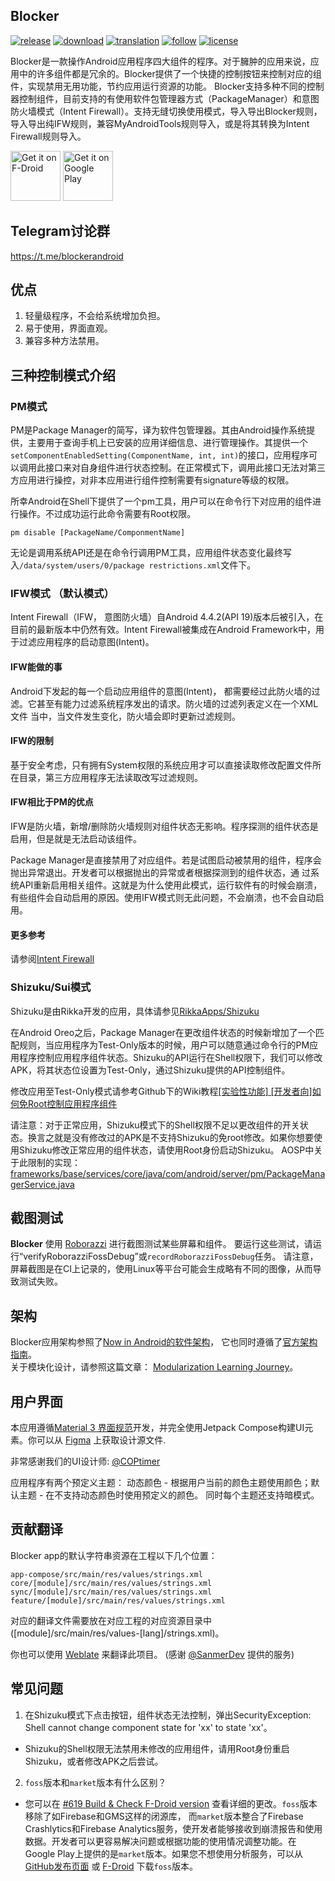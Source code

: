 ## Blocker
[![release](https://img.shields.io/github/v/release/lihenggui/blocker?label=release&color=red)](https://github.com/lihenggui/blocker/releases)
[![download](https://shields.io/github/downloads/lihenggui/blocker/total?label=download)](https://github.com/lihenggui/blocker/releases/latest)
[![translation](https://weblate.sanmer.dev/widget/blocker/svg-badge.svg)](https://weblate.sanmer.dev/engage/blocker/)
[![follow](https://img.shields.io/badge/follow-Telegram-blue.svg?label=follow)](https://t.me/blockerandroid) 
[![license](https://img.shields.io/github/license/lihenggui/blocker)](LICENSE) 

Blocker是一款操作Android应用程序四大组件的程序。对于臃肿的应用来说，应用中的许多组件都是冗余的。Blocker提供了一个快捷的控制按钮来控制对应的组件，实现禁用无用功能，节约应用运行资源的功能。
Blocker支持多种不同的控制器控制组件，目前支持的有使用软件包管理器方式（PackageManager）和意图防火墙模式（Intent
Firewall）。支持无缝切换使用模式，导入导出Blocker规则，导入导出纯IFW规则，兼容MyAndroidTools规则导入，或是将其转换为Intent
Firewall规则导入。

[<img src="https://fdroid.gitlab.io/artwork/badge/get-it-on.png"
     alt="Get it on F-Droid"
     height="80">](https://f-droid.org/packages/com.merxury.blocker/)
[<img src="https://play.google.com/intl/en_us/badges/images/generic/en-play-badge.png"
     alt="Get it on Google Play"
     height="80">](https://play.google.com/store/apps/details?id=com.merxury.blocker)

## Telegram讨论群
https://t.me/blockerandroid

## 优点
1. 轻量级程序，不会给系统增加负担。
2. 易于使用，界面直观。
3. 兼容多种方法禁用。

## 三种控制模式介绍
### PM模式
PM是Package Manager的简写，译为软件包管理器。其由Android操作系统提供，主要用于查询手机上已安装的应用详细信息、进行管理操作。其提供一个```setComponentEnabledSetting(ComponentName, int, int)```的接口，应用程序可以调用此接口来对自身组件进行状态控制。在正常模式下，调用此接口无法对第三方应用进行操控，对非本应用进行组件控制需要有signature等级的权限。

所幸Android在Shell下提供了一个pm工具，用户可以在命令行下对应用的组件进行操作。不过成功运行此命令需要有Root权限。

```
pm disable [PackageName/ComponmentName]
```

无论是调用系统API还是在命令行调用PM工具，应用组件状态变化最终写入```/data/system/users/0/package
restrictions.xml```文件下。

### IFW模式 （默认模式）
Intent Firewall（IFW， 意图防火墙）自Android 4.4.2(API 19)版本后被引入，在目前的最新版本中仍然有效。Intent Firewall被集成在Android Framework中，用于过滤应用程序的启动意图(Intent)。

#### IFW能做的事
Android下发起的每一个启动应用组件的意图(Intent)， 都需要经过此防火墙的过滤。它甚至有能力过滤系统程序发出的请求。防火墙的过滤列表定义在一个XML文件
当中，当文件发生变化，防火墙会即时更新过滤规则。

#### IFW的限制
基于安全考虑，只有拥有System权限的系统应用才可以直接读取修改配置文件所在目录，第三方应用程序无法读取改写过滤规则。

#### IFW相比于PM的优点
IFW是防火墙，新增/删除防火墙规则对组件状态无影响。程序探测的组件状态是启用，但是就是无法启动该组件。

Package Manager是直接禁用了对应组件。若是试图启动被禁用的组件，程序会抛出异常退出。开发者可以根据抛出的异常或者根据探测到的组件状态，通
过系统API重新启用相关组件。这就是为什么使用此模式，运行软件有的时候会崩溃，有些组件会自动启用的原因。使用IFW模式则无此问题，不会崩溃，也不会自动启用。
#### 更多参考
请参阅[Intent Firewall](https://carteryagemann.com/pages/android-intent-firewall.html)

### Shizuku/Sui模式
Shizuku是由Rikka开发的应用，具体请参见[RikkaApps/Shizuku](https://github.com/RikkaApps/Shizuku)

在Android Oreo之后，Package
Manager在更改组件状态的时候新增加了一个匹配规则，当应用程序为Test-Only版本的时候，用户可以随意通过命令行的PM应用程序控制应用程序组件状态。Shizuku的API运行在Shell权限下，我们可以修改APK，将其状态位设置为Test-Only，通过Shizuku提供的API控制组件。

修改应用至Test-Only模式请参考Github下的Wiki教程[[实验性功能] [开发者向]如何免Root控制应用程序组件](https://github.com/lihenggui/blocker/wiki/%5B%E5%AE%9E%E9%AA%8C%E6%80%A7%E5%8A%9F%E8%83%BD%5D-%5B%E5%BC%80%E5%8F%91%E8%80%85%E5%90%91%5D%E5%A6%82%E4%BD%95%E5%85%8DRoot%E6%8E%A7%E5%88%B6%E5%BA%94%E7%94%A8%E7%A8%8B%E5%BA%8F%E7%BB%84%E4%BB%B6)

请注意：对于正常应用，Shizuku模式下的Shell权限不足以更改组件的开关状态。换言之就是没有修改过的APK是不支持Shizuku的免root修改。如果你想要使用Shizuku修改正常应用的组件状态，请使用Root身份启动Shizuku。
AOSP中关于此限制的实现：[frameworks/base/services/core/java/com/android/server/pm/PackageManagerService.java](https://cs.android.com/android/platform/superproject/main/+/main:frameworks/base/services/core/java/com/android/server/pm/PackageManagerService.java;l=3750;drc=02a77ed61cbeec253a1b49e732d1f27a9ff4b303;bpv=0;bpt=1)

## 截图测试

**Blocker** 使用 [Roborazzi](https://github.com/takahirom/roborazzi) 进行截图测试某些屏幕和组件。
要运行这些测试，请运行“verifyRoborazziFossDebug”或`recordRoborazziFossDebug`任务。
请注意，屏幕截图是在CI上记录的，使用Linux等平台可能会生成略有不同的图像，从而导致测试失败。


## 架构
Blocker应用架构参照了[Now in Android的软件架构](https://github.com/android/nowinandroid/blob/main/docs/ArchitectureLearningJourney.md)， 它也同时遵循了[官方架构指南](https://developer.android.com/topic/architecture)。   
关于模块化设计，请参照这篇文章： [Modularization Learning Journey](https://github.com/android/nowinandroid/blob/main/docs/ModularizationLearningJourney.md)。  

## 用户界面

本应用遵循[Material 3 界面规范](https://m3.material.io/)开发，并完全使用Jetpack
Compose构建UI元素。你可以从 [Figma](https://www.figma.com/file/T903MNmXtahDVf1yoOgXoI/Blocker)
上获取设计源文件.

非常感谢我们的UI设计师: [@COPtimer](https://github.com/COPtimer)

应用程序有两个预定义主题：
动态颜色 - 根据用户当前的颜色主题使用颜色；默认主题 - 在不支持动态颜色时使用预定义的颜色。
同时每个主题还支持暗模式。

## 贡献翻译
Blocker app的默认字符串资源在工程以下几个位置：

`app-compose/src/main/res/values/strings.xml`  
`core/[module]/src/main/res/values/strings.xml`  
`sync/[module]/src/main/res/values/strings.xml`  
`feature/[module]/src/main/res/values/strings.xml`  

对应的翻译文件需要放在对应工程的对应资源目录中 ([module]/src/main/res/values-[lang]/strings.xml)。 

你也可以使用 [Weblate](https://weblate.sanmer.dev/projects/blocker/) 来翻译此项目。 (感谢 [@SanmerDev](https://github.com/SanmerDev) 提供的服务)

## 常见问题

1. 在Shizuku模式下点击按钮，组件状态无法控制，弹出SecurityException: Shell cannot change component
   state for 'xx' to state 'xx'。

* Shizuku的Shell权限无法禁用未修改的应用组件，请用Root身份重启Shizuku，或者修改APK之后尝试。

2. `foss`版本和`market`版本有什么区别？

* 您可以在 [#619 Build & Check F-Droid version](https://github.com/lihenggui/blocker/pull/619/files) 查看详细的更改。`foss`版本移除了如Firebase和GMS这样的闭源库， 而`market`版本整合了Firebase Crashlytics和Firebase Analytics服务，使开发者能够接收到崩溃报告和使用数据。开发者可以更容易解决问题或根据功能的使用情况调整功能。在Google Play上提供的是`market`版本。如果您不想使用分析服务，可以从 [GitHub发布页面](https://github.com/lihenggui/blocker/releases) 或 [F-Droid](https://f-droid.org/packages/com.merxury.blocker/) 下载`foss`版本。
